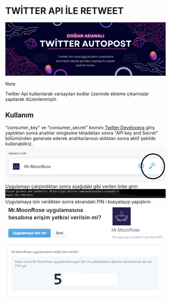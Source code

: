 # TWİTTER API İLE RETWEET 
![](/twitterapi.png)
>[!NOTE]
>Twitter Api kullanılarak varsayılan kodlar üzerinde ekleme çıkarmalar yapılarak düzenlenmiştir.
## Kullanım
"consumer_key" ve "consumer_secret" kısmını [Twitter Developera](https://developer.twitter.com) giriş yaptıktan sonra anahtar simgesine tıkladıktan sonra "API key and Secret" bölümünden generate ederek anahtarlarınızı aldıktan sonra aktif şekilde kullanabiliriz. 
![](/api.png)
Uygulamayı çalıştırdıktan sonra aşağıdaki gibi verilen linke girin
![](/api2.png)
Uygulamaya izin verdikten sonra ekrandaki PIN i kopyalayıp yapıştırın
![](/api3.png)
![](/api4.png)

